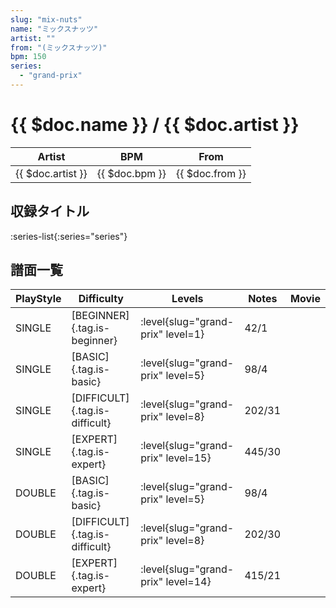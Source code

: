 ```yaml
---
slug: "mix-nuts"
name: "ミックスナッツ"
artist: ""
from: "(ミックスナッツ)"
bpm: 150
series:
  - "grand-prix"
---
```


# {{ $doc.name }} / {{ $doc.artist }}

|Artist|BPM|From|
|------|---|----|
|{{ $doc.artist }}|{{ $doc.bpm }}|{{ $doc.from }}|

## 収録タイトル

:series-list{:series="series"}

## 譜面一覧

|PlayStyle|Difficulty|Levels|Notes|Movie|
|---------|----------|------|-----|-----|
|SINGLE|[BEGINNER]{.tag.is-beginner}|<div class="field is-grouped is-grouped-multiline"> :level{slug="grand-prix" level=1}</div>|42/1||
|SINGLE|[BASIC]{.tag.is-basic}|<div class="field is-grouped is-grouped-multiline"> :level{slug="grand-prix" level=5}</div>|98/4||
|SINGLE|[DIFFICULT]{.tag.is-difficult}|<div class="field is-grouped is-grouped-multiline"> :level{slug="grand-prix" level=8}</div>|202/31||
|SINGLE|[EXPERT]{.tag.is-expert}|<div class="field is-grouped is-grouped-multiline"> :level{slug="grand-prix" level=15}</div>|445/30||
|DOUBLE|[BASIC]{.tag.is-basic}|<div class="field is-grouped is-grouped-multiline"> :level{slug="grand-prix" level=5}</div>|98/4||
|DOUBLE|[DIFFICULT]{.tag.is-difficult}|<div class="field is-grouped is-grouped-multiline"> :level{slug="grand-prix" level=8}</div>|202/30||
|DOUBLE|[EXPERT]{.tag.is-expert}|<div class="field is-grouped is-grouped-multiline"> :level{slug="grand-prix" level=14}</div>|415/21||
